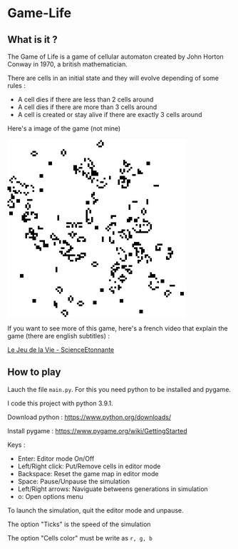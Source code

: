 # Game-Life

## What is it ?
The Game of Life is a game of cellular automaton created by John Horton Conway in 1970, a british mathematician.

There are cells in an initial state and they will evolve depending of some rules :
  - A cell dies if there are less than 2 cells around
  - A cell dies if there are more than 3 cells around
  - A cell is created or stay alive if there are exactly 3 cells around
 
 Here's a image of the game (not mine)
 
 <img src="Game-Lifegif.gif" alt="Game of Life image" width="400" height="400"/>
 
 If you want to see more of this game, here's a french video that explain the game (there are english subtitles) : 
 
 [Le Jeu de la Vie - ScienceEtonnante](https://www.youtube.com/watch?v=S-W0NX97DB0)
 
 
 ## How to play
 Lauch the file `main.py`. For this you need python to be installed and pygame. 
 
 I code this project with python 3.9.1.
 
 Download python : https://www.python.org/downloads/
 
 Install pygame : https://www.pygame.org/wiki/GettingStarted
 
 Keys :
  - Enter: Editor mode On/Off
  - Left/Right click: Put/Remove cells in editor mode
  - Backspace: Reset the game map in editor mode
  - Space: Pause/Unpause the simulation
  - Left/Right arrows: Naviguate betweens generations in simulation
  - o: Open options menu

 To launch the simulation, quit the editor mode and unpause.
 
 The option "Ticks" is the speed of the simulation
 
 The option "Cells color" must be write as `r, g, b`
